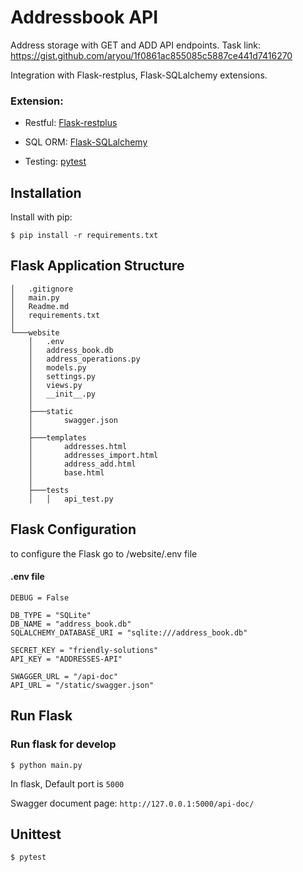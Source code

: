# Addressbook API

Address storage with GET and ADD API endpoints. Task link: https://gist.github.com/aryou/1f0861ac855085c5887ce441d7416270

Integration with Flask-restplus, Flask-SQLalchemy extensions.

### Extension:
- Restful: [Flask-restplus](http://flask-restplus.readthedocs.io/en/stable/)

- SQL ORM: [Flask-SQLalchemy](http://flask-sqlalchemy.pocoo.org/2.1/)

- Testing: [pytest](https://docs.pytest.org/)

## Installation

Install with pip:

```
$ pip install -r requirements.txt
```

## Flask Application Structure 
```
│   .gitignore
│   main.py
│   Readme.md
│   requirements.txt
│
└───website
    │   .env
    │   address_book.db
    │   address_operations.py
    │   models.py
    │   settings.py
    │   views.py
    │   __init__.py
    │
    ├───static
    │       swagger.json
    │
    ├───templates
    │       addresses.html
    │       addresses_import.html
    │       address_add.html
    │       base.html
    │
    ├───tests
    │   │   api_test.py
```
## Flask Configuration

to configure the Flask go to /website/.env file
#### .env file

```
DEBUG = False

DB_TYPE = "SQLite"
DB_NAME = "address_book.db"
SQLALCHEMY_DATABASE_URI = "sqlite:///address_book.db"

SECRET_KEY = "friendly-solutions"
API_KEY = "ADDRESSES-API"

SWAGGER_URL = "/api-doc"
API_URL = "/static/swagger.json"
```

 
## Run Flask
### Run flask for develop
```
$ python main.py
```
In flask, Default port is `5000`

Swagger document page:  `http://127.0.0.1:5000/api-doc/`


## Unittest
```
$ pytest
```
